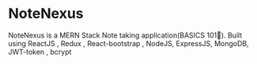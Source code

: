 # NoteNexus

NoteNexus is a MERN Stack Note taking application(BASICS 101🚀). Built using ReactJS , Redux , React-bootstrap , NodeJS, ExpressJS, MongoDB, JWT-token , bcrypt

